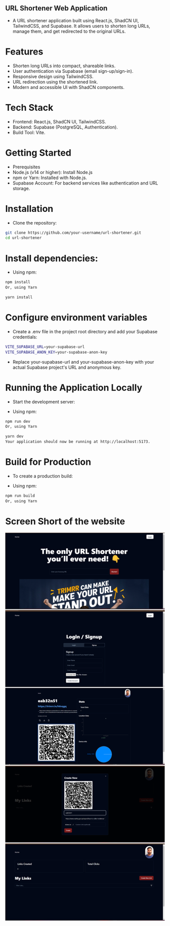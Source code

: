 

## URL Shortener Web Application
- A URL shortener application built using React.js, ShadCN UI, TailwindCSS, and Supabase. It allows users to shorten long URLs, manage them, and   get redirected to the original URLs.

# Features
- Shorten long URLs into compact, shareable links.
- User authentication via Supabase (email sign-up/sign-in).
- Responsive design using TailwindCSS.
- URL redirection using the shortened link.
- Modern and accessible UI with ShadCN components.

# Tech Stack
- Frontend: React.js, ShadCN UI, TailwindCSS.
- Backend: Supabase (PostgreSQL, Authentication).
- Build Tool: Vite.

# Getting Started
- Prerequisites
- Node.js (v14 or higher): Install Node.js
- npm or Yarn: Installed with Node.js.
- Supabase Account: For backend services like authentication and URL storage.

# Installation
- Clone the repository:
```bash    Copy code
git clone https://github.com/your-username/url-shortener.git
cd url-shortener
```
# Install dependencies:

- Using npm:

``` bash             Copy code
npm install
Or, using Yarn
```

``` bash                      Copy code
yarn install
```
# Configure environment variables

- Create a .env file in the project root directory and add your Supabase credentials:

```bash             Copy code
VITE_SUPABASE_URL=your-supabase-url
VITE_SUPABASE_ANON_KEY=your-supabase-anon-key
```
- Replace your-supabase-url and your-supabase-anon-key with your actual Supabase project's URL and anonymous key.

# Running the Application Locally
- Start the development server:

- Using npm:

``` bash   Copy code
npm run dev
Or, using Yarn
```

``` bash        Copy code
yarn dev
Your application should now be running at http://localhost:5173.
```

# Build for Production
- To create a production build:

- Using npm:

``` bash   Copy code
npm run build
Or, using Yarn
```

# Screen Short of the website

![Homepage Screenshot](./public/homepage.png)
![Register/ Login Screenshot](./public/register.png)
![QR Link ScreenShot](./public/qr.png)
![Link Generates Screenshot](./public/linkgenerat.png)
![Dashboard Screenshot](./public/loginsucc.png)




